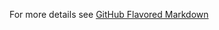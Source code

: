 

For more details see [GitHub Flavored Markdown](https://guides.github.com/features/mastering-markdown/)
